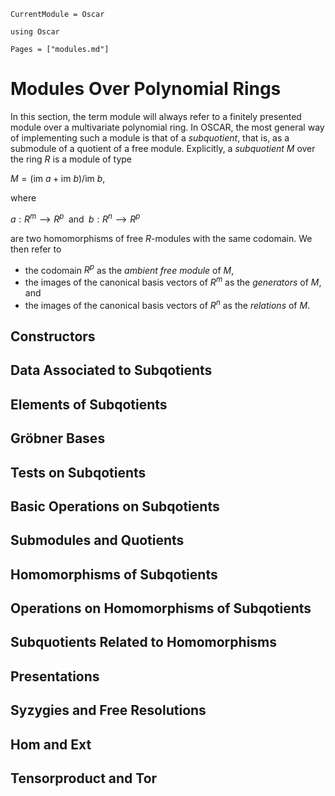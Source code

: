 ```@meta
CurrentModule = Oscar
```

```@setup oscar
using Oscar
```

```@contents
Pages = ["modules.md"]
```

# Modules Over Polynomial Rings

In this section, the term module will always refer to a finitely presented module over a multivariate polynomial ring.
In OSCAR, the most general way of implementing such a module is that of a *subquotient*, that is,
as a submodule of a quotient of a free module. Explicitly, a *subquotient* $M$ over the ring $R$ is a module of type

$M =(\text{im } a + \text{im } b)/\text{im } b,$

where

$a:R^m ⟶R^p \;\text{ and }\; b:R^n ⟶R^p$

are two homomorphisms of free $R$-modules with the same codomain. We then refer to
- the codomain $R^p$ as the *ambient free module* of $M$,
- the images of the canonical basis vectors of $R^m$ as the *generators* of $M$, and
- the images of the canonical basis vectors of $R^n$ as the *relations* of $M$.


## Constructors

## Data Associated to Subqotients

## Elements of Subqotients

## Gröbner Bases

## Tests on Subqotients

## Basic Operations on Subqotients

## Submodules and Quotients

## Homomorphisms of Subqotients

## Operations on Homomorphisms of Subqotients

## Subquotients Related to Homomorphisms

## Presentations

## Syzygies and Free Resolutions

## Hom and Ext

## Tensorproduct and Tor

